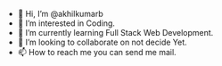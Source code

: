 - 👋 Hi, I’m @akhilkumarb
- 👀 I’m interested in Coding.
- 🌱 I’m currently learning Full Stack Web Development.
- 💞️ I’m looking to collaborate on not decide Yet.
- 📫 How to reach me you can send me mail.

<!---
akhilkumarb/akhilkumarb is a ✨ special ✨ repository because its `README.md` (this file) appears on your GitHub profile.
You can click the Preview link to take a look at your changes.
--->
